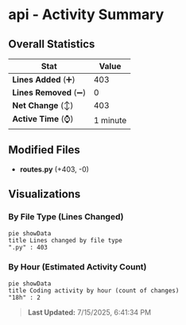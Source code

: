 # api - Activity Summary 

## Overall Statistics

| Stat                   | Value                                                             |
| ---------------------- | ----------------------------------------------------------------- |
| **Lines Added** (➕)   | 403                                          |
| **Lines Removed** (➖) | 0                                        |
| **Net Change** (↕)    | 403                |
| **Active Time** (⌚)   | 1 minute |


## Modified Files
- **routes.py** (+403, -0)

## Visualizations

### By File Type (Lines Changed)

```mermaid
pie showData
title Lines changed by file type
".py" : 403
```

### By Hour (Estimated Activity Count)

```mermaid
pie showData
title Coding activity by hour (count of changes)
"18h" : 2
```


> **Last Updated:** 7/15/2025, 6:41:34 PM
